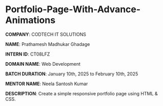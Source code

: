 # Portfolio-Page-With-Advance-Animations

**COMPANY**: CODTECH IT SOLUTIONS

**NAME**: Prathamesh Madhukar Ghadage

**INTERN ID**: CT08LFZ

**DOMAIN NAME**: Web Development

**BATCH DURATION**: January 10th, 2025 to February 10th, 2025

**MENTOR NAME**: Neela Santosh Kumar

**DESCRIPTION**: Create a simple responsive portfolio page using HTML & CSS.
